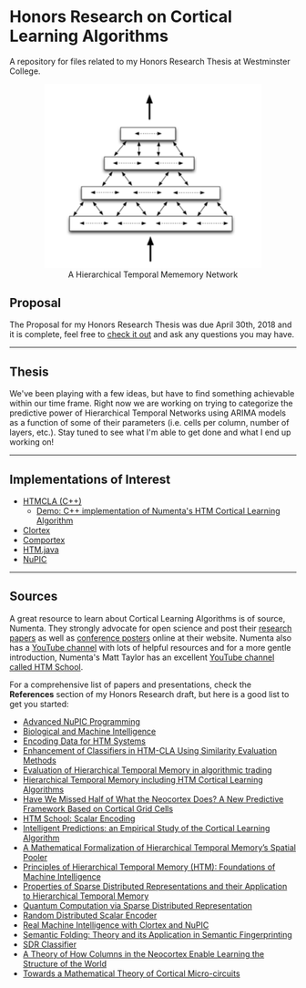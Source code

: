 # Honors Research on Cortical Learning Algorithms

A repository for files related to my Honors Research Thesis at Westminster College.


<center>
  <figure>
    <img src="images/hierarchy.png"  style="max-width:90%;">
    <figcaption>A Hierarchical Temporal Mememory Network</figcaption>
  </figure>
</center>

## Proposal

The Proposal for my Honors Research Thesis was due April 30th, 2018 and it is complete, feel free to [check it out](https://github.com/alexandermichels/HonorsResearch) and ask any questions you may have.

***

## Thesis

We've been playing with a few ideas, but have to find something achievable within our time frame. Right now we are working on trying to categorize the predictive power of Hierarchical Temporal Networks using ARIMA models as a function of some of their parameters (i.e. cells per column, number of layers, etc.). Stay tuned to see what I'm able to get done and what I end up working on!

***

## Implementations of Interest

* [HTMCLA (C++)](https://github.com/MichaelFerrier/HTMCLA)
  * [Demo: C++ implementation of Numenta's HTM Cortical Learning Algorithm](https://www.youtube.com/watch?v=IXg_XIm5kqk)
* [Clortex](https://github.com/htm-community/clortex)
* [Comportex](https://github.com/htm-community/comportex)
* [HTM.java](https://github.com/numenta/htm.java)
* [NuPIC](https://github.com/numenta/nupic)

***


## Sources

A great resource to learn about Cortical Learning Algorithms is of source, Numenta. They strongly advocate for open science and post their [research papers](https://numenta.com/neuroscience-research/research-publications/papers/) as well as [conference posters](https://numenta.com/neuroscience-research/research-publications/posters/) online at their website. Numenta also has a [YouTube channel](https://www.youtube.com/channel/UCLNQzXAfcH8H8cMmG0sfV6g) with lots of helpful resources and for a more gentle introduction, Numenta's Matt Taylor has an excellent [YouTube channel called HTM School](https://www.youtube.com/user/OfficialNumenta).

For a comprehensive list of papers and presentations, check the **References** section of my Honors Research draft, but here is a good list to get you started:

* [Advanced NuPIC Programming](http://cfile23.uf.tistory.com/attach/121B8F374F14E16A179668)
* [Biological and Machine Intelligence](https://numenta.com/resources/biological-and-machine-intelligence/)
* [Encoding Data for HTM Systems](https://arxiv.org/abs/1602.05925)
* [Enhancement of Classifiers in HTM-CLA Using Similarity Evaluation Methods](https://www.sciencedirect.com/science/article/pii/S1877050915023881)
* [Evaluation of Hierarchical Temporal Memory in algorithmic trading](http://liu.diva-portal.org/smash/record.jsf?pid=diva2%3A302092&dswid=-7957)
* [Hierarchical Temporal Memory including HTM Cortical Learning Algorithms](https://numenta.org/resources/HTM_CorticalLearningAlgorithms.pdf)
* [Have We Missed Half of What the Neocortex Does? A New Predictive Framework Based on Cortical Grid Cells](https://www.slideshare.net/numenta/have-we-missed-half-of-what-the-neocortex-does-a-new-predictive-framework-based-on-cortical-grid-cells)
* [HTM School: Scalar Encoding](https://www.youtube.com/watch?v=V3Yqtpytif0)
* [Intelligent Predictions: an Empirical Study of the Cortical Learning Algorithm](https://www.semanticscholar.org/paper/Intelligent-Predictions-%3A-an-empirical-study-of-the-Galetzka/585944db4d18d35c01816b663ef4736f8a7061ee)
* [A Mathematical Formalization of Hierarchical Temporal Memory’s Spatial Pooler](https://arxiv.org/abs/1601.06116)
* [Principles of Hierarchical Temporal Memory (HTM): Foundations of Machine Intelligence](https://www.youtube.com/watch?v=6ufPpZDmPKA)
* [Properties of Sparse Distributed Representations and their Application to Hierarchical Temporal Memory](https://arxiv.org/abs/1503.07469)
* [Quantum Computation via Sparse Distributed Representation](https://arxiv.org/pdf/1707.05660.pdf)
* [Random Distributed Scalar Encoder](http://fergalbyrne.github.io/rdse.html)
* [Real Machine Intelligence with Clortex and NuPIC](https://leanpub.com/realsmartmachines/read)
* [Semantic Folding: Theory and its Application in Semantic Fingerprinting](https://arxiv.org/abs/1511.08855)
* [SDR Classifier](http://hopding.com/sdr-classifier#title)
* [A Theory of How Columns in the Neocortex Enable Learning the Structure of the World](https://www.frontiersin.org/articles/10.3389/fncir.2017.00081/full)
* [Towards a Mathematical Theory of Cortical Micro-circuits](https://journals.plos.org/ploscompbiol/article?id=10.1371/journal.pcbi.1000532)
